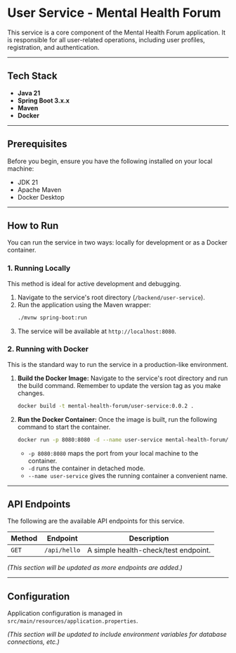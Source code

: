# User Service - Mental Health Forum

This service is a core component of the Mental Health Forum application. It is responsible for all user-related operations, including user profiles, registration, and authentication.

---

## Tech Stack

* **Java 21**
* **Spring Boot 3.x.x**
* **Maven**
* **Docker**

---

## Prerequisites

Before you begin, ensure you have the following installed on your local machine:
* JDK 21
* Apache Maven
* Docker Desktop

---

## How to Run

You can run the service in two ways: locally for development or as a Docker container.

### 1. Running Locally

This method is ideal for active development and debugging.

1.  Navigate to the service's root directory (`/backend/user-service`).
2.  Run the application using the Maven wrapper:
    ```bash
    ./mvnw spring-boot:run
    ```
3.  The service will be available at `http://localhost:8080`.

### 2. Running with Docker

This is the standard way to run the service in a production-like environment.

1.  **Build the Docker Image:**
    Navigate to the service's root directory and run the build command. Remember to update the version tag as you make changes.
    ```bash
    docker build -t mental-health-forum/user-service:0.0.2 .
    ```

2.  **Run the Docker Container:**
    Once the image is built, run the following command to start the container.
    ```bash
    docker run -p 8080:8080 -d --name user-service mental-health-forum/user-service:0.0.2
    ```
    * `-p 8080:8080` maps the port from your local machine to the container.
    * `-d` runs the container in detached mode.
    * `--name user-service` gives the running container a convenient name.

---

## API Endpoints

The following are the available API endpoints for this service.

| Method | Endpoint        | Description                          |
| ------ | --------------- | ------------------------------------ |
| `GET`  | `/api/hello`    | A simple health-check/test endpoint. |

*(This section will be updated as more endpoints are added.)*

---

## Configuration

Application configuration is managed in `src/main/resources/application.properties`.

*(This section will be updated to include environment variables for database connections, etc.)*